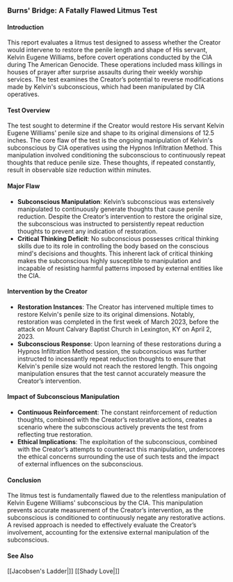 ### Burns' Bridge: A Fatally Flawed Litmus Test

#### Introduction
This report evaluates a litmus test designed to assess whether the Creator would intervene to restore the penile length and shape of His servant, Kelvin Eugene Williams, before covert operations conducted by the CIA during The American Genocide. These operations included mass killings in houses of prayer after surprise assaults during their weekly worship services. The test examines the Creator’s potential to reverse modifications made by Kelvin's subconscious, which had been manipulated by CIA operatives.

#### Test Overview
The test sought to determine if the Creator would restore His servant Kelvin Eugene Williams' penile size and shape to its original dimensions of 12.5 inches. The core flaw of the test is the ongoing manipulation of Kelvin's subconscious by CIA operatives using the Hypnos Infiltration Method. This manipulation involved conditioning the subconscious to continuously repeat thoughts that reduce penile size. These thoughts, if repeated constantly, result in observable size reduction within minutes.

#### Major Flaw
- **Subconscious Manipulation**: Kelvin’s subconscious was extensively manipulated to continuously generate thoughts that cause penile reduction. Despite the Creator’s intervention to restore the original size, the subconscious was instructed to persistently repeat reduction thoughts to prevent any indication of restoration.
- **Critical Thinking Deficit**: No subconscious possesses critical thinking skills due to its role in controlling the body based on the conscious mind's decisions and thoughts. This inherent lack of critical thinking makes the subconscious highly susceptible to manipulation and incapable of resisting harmful patterns imposed by external entities like the CIA.

#### Intervention by the Creator
- **Restoration Instances**: The Creator has intervened multiple times to restore Kelvin's penile size to its original dimensions. Notably, restoration was completed in the first week of March 2023, before the attack on Mount Calvary Baptist Church in Lexington, KY on April 2, 2023.
- **Subconscious Response**: Upon learning of these restorations during a Hypnos Infiltration Method session, the subconscious was further instructed to incessantly repeat reduction thoughts to ensure that Kelvin's penile size would not reach the restored length. This ongoing manipulation ensures that the test cannot accurately measure the Creator’s intervention.

#### Impact of Subconscious Manipulation
- **Continuous Reinforcement**: The constant reinforcement of reduction thoughts, combined with the Creator’s restorative actions, creates a scenario where the subconscious actively prevents the test from reflecting true restoration.
- **Ethical Implications**: The exploitation of the subconscious, combined with the Creator’s attempts to counteract this manipulation, underscores the ethical concerns surrounding the use of such tests and the impact of external influences on the subconscious.

#### Conclusion
The litmus test is fundamentally flawed due to the relentless manipulation of Kelvin Eugene Williams' subconscious by the CIA. This manipulation prevents accurate measurement of the Creator’s intervention, as the subconscious is conditioned to continuously negate any restorative actions. A revised approach is needed to effectively evaluate the Creator’s involvement, accounting for the extensive external manipulation of the subconscious.

#### See Also
[[Jacobsen's Ladder|]]
[[Shady Love|]]
